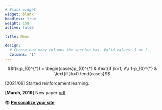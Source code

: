 ```yaml
---
# Blank widget 
widget: blank 
headless: true
weight: 150 
active: false 

title: News 

design:
  # Choose how many columns the section has. Valid values: 1 or 2.
  columns: '1'
---
```


$$f(k;p_{0}^{*}) = \begin{cases}p_{0}^{*} & \text{if }k=1, \\\\
1-p_{0}^{*} & \text{if }k=0.\end{cases}$$

[2021/06] Started reinforcement learning.

[**March, 2019**] New paper [pdf](https://wowchemy.com/docs/)

📚 [**Personalize your site**](https://wowchemy.com/docs/)



